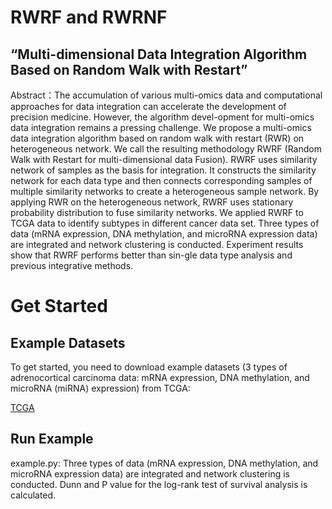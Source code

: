 # RWRF and RWRNF

## “Multi-dimensional Data Integration Algorithm Based on Random Walk with Restart”


Abstract：The accumulation of various multi-omics data and computational approaches for data integration can accelerate the development of precision medicine. 
However, the algorithm devel-opment for multi-omics data integration remains a pressing challenge. We propose a multi-omics data integration algorithm based on random walk with restart (RWR) on heterogeneous network. We call the resulting methodology RWRF (Random Walk with Restart for multi-dimensional data Fusion). RWRF uses similarity network of samples as the basis for integration. It constructs the similarity network for each data type and then connects corresponding samples of multiple similarity networks to create a heterogeneous sample network. By applying RWR on the heterogeneous network, RWRF uses stationary probability distribution to fuse similarity networks. We applied RWRF to TCGA data to identify subtypes in different cancer data set. Three types of data (mRNA expression, DNA methylation, and microRNA expression data) are integrated and network clustering is conducted. Experiment results show that RWRF performs better than sin-gle data type analysis and previous integrative methods.

# Get Started

## Example Datasets

To get started, you need to download example datasets (3 types of adrenocortical carcinoma data: mRNA expression, DNA methylation, and microRNA (miRNA) expression) from TCGA:  

[TCGA](https://portal.gdc.cancer.gov)

## Run Example

example.py: Three types of data (mRNA expression, DNA methylation, and microRNA expression data) are integrated and network clustering is conducted. Dunn and P value for the log-rank test of survival analysis is calculated.





